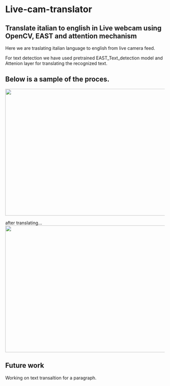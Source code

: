 # Live-cam-translator
## Translate italian to english in Live webcam using OpenCV, EAST and attention mechanism 

Here we are traslating italian language to english from live camera feed.

For text detection we have used pretrained EAST_Text_detection model and Attenion layer for translating the recognized text.

## Below is a sample of the proces.
<img src='https://github.com/Swarupbarua/Equipment-failure-prediction/blob/master/before.PNG?raw=true' width="800" height="400" />

after translating...
<img src='https://github.com/Swarupbarua/Equipment-failure-prediction/blob/master/after.PNG?raw=true' width="800" height="400" />

## Future work
Working on text transaltion for a paragraph.
